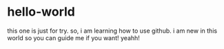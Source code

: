 # hello-world
this one is just for try.
so, i am learning how to use github.
i am new in this world so you can guide me if you want!
yeahh!
